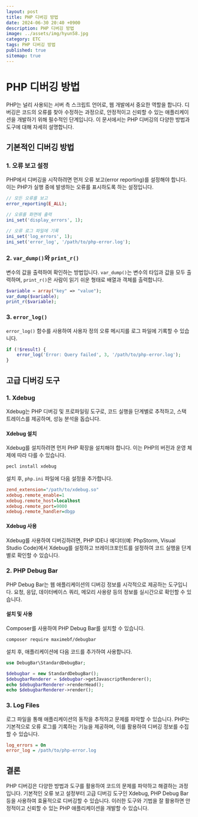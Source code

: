 ```yaml
---
layout: post
title: PHP 디버깅 방법
date: 2024-06-30 20:40 +0900
description: PHP 디버깅 방법
image: ../assets/img/hyun58.jpg
category: ETC
tags: PHP 디버깅 방법
published: true
sitemap: true
---
```


# PHP 디버깅 방법

PHP는 널리 사용되는 서버 측 스크립트 언어로, 웹 개발에서 중요한 역할을 합니다. 디버깅은 코드의 오류를 찾아 수정하는 과정으로, 안정적이고 신뢰할 수 있는 애플리케이션을 개발하기 위해 필수적인 단계입니다. 이 문서에서는 PHP 디버깅의 다양한 방법과 도구에 대해 자세히 설명합니다.

## 기본적인 디버깅 방법

### 1. 오류 보고 설정

PHP에서 디버깅을 시작하려면 먼저 오류 보고(error reporting)를 설정해야 합니다. 이는 PHP가 실행 중에 발생하는 오류를 표시하도록 하는 설정입니다.

```php
// 모든 오류를 보고
error_reporting(E_ALL);

// 오류를 화면에 출력
ini_set('display_errors', 1);

// 오류 로그 파일에 기록
ini_set('log_errors', 1);
ini_set('error_log', '/path/to/php-error.log');
```

### 2. `var_dump()`와 `print_r()`

변수의 값을 출력하여 확인하는 방법입니다. `var_dump()`는 변수의 타입과 값을 모두 출력하며, `print_r()`은 사람이 읽기 쉬운 형태로 배열과 객체를 출력합니다.

```php
$variable = array("key" => "value");
var_dump($variable);
print_r($variable);
```

### 3. `error_log()`

`error_log()` 함수를 사용하여 사용자 정의 오류 메시지를 로그 파일에 기록할 수 있습니다.

```php
if (!$result) {
    error_log('Error: Query failed', 3, '/path/to/php-error.log');
}
```

## 고급 디버깅 도구

### 1. Xdebug

Xdebug는 PHP 디버깅 및 프로파일링 도구로, 코드 실행을 단계별로 추적하고, 스택 트레이스를 제공하며, 성능 분석을 돕습니다.

#### Xdebug 설치

Xdebug를 설치하려면 먼저 PHP 확장을 설치해야 합니다. 이는 PHP의 버전과 운영 체제에 따라 다를 수 있습니다.

```sh
pecl install xdebug
```

설치 후, `php.ini` 파일에 다음 설정을 추가합니다.

```ini
zend_extension="/path/to/xdebug.so"
xdebug.remote_enable=1
xdebug.remote_host=localhost
xdebug.remote_port=9000
xdebug.remote_handler=dbgp
```

#### Xdebug 사용

Xdebug를 사용하여 디버깅하려면, PHP IDE나 에디터(예: PhpStorm, Visual Studio Code)에서 Xdebug를 설정하고 브레이크포인트를 설정하여 코드 실행을 단계별로 확인할 수 있습니다.

### 2. PHP Debug Bar

PHP Debug Bar는 웹 애플리케이션의 디버깅 정보를 시각적으로 제공하는 도구입니다. 요청, 응답, 데이터베이스 쿼리, 메모리 사용량 등의 정보를 실시간으로 확인할 수 있습니다.

#### 설치 및 사용

Composer를 사용하여 PHP Debug Bar를 설치할 수 있습니다.

```sh
composer require maximebf/debugbar
```

설치 후, 애플리케이션에 다음 코드를 추가하여 사용합니다.

```php
use DebugBar\StandardDebugBar;

$debugbar = new StandardDebugBar();
$debugbarRenderer = $debugbar->getJavascriptRenderer();
echo $debugbarRenderer->renderHead();
echo $debugbarRenderer->render();
```

### 3. Log Files

로그 파일을 통해 애플리케이션의 동작을 추적하고 문제를 파악할 수 있습니다. PHP는 기본적으로 오류 로그를 기록하는 기능을 제공하며, 이를 활용하여 디버깅 정보를 수집할 수 있습니다.

```ini
log_errors = On
error_log = /path/to/php-error.log
```

## 결론

PHP 디버깅은 다양한 방법과 도구를 활용하여 코드의 문제를 파악하고 해결하는 과정입니다. 기본적인 오류 보고 설정부터 고급 디버깅 도구인 Xdebug, PHP Debug Bar 등을 사용하여 효율적으로 디버깅할 수 있습니다. 이러한 도구와 기법을 잘 활용하면 안정적이고 신뢰할 수 있는 PHP 애플리케이션을 개발할 수 있습니다.
